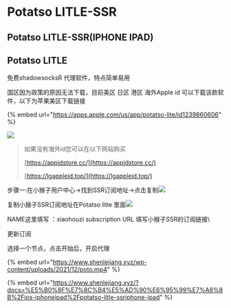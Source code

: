 # Potatso LITLE-SSR

## Potatso LITLE-SSR(IPHONE IPAD)



## Potatso LITLE

免费shadowsocksR 代理软件，特点简单易用

国区因为政策的原因无法下载，目前美区 日区 港区 海外Apple id 可以下载该款软件，以下为苹果美区下载链接

{% embed url="https://apps.apple.com/us/app/potatso-lite/id1239860606" %}

![](https://www.shenlejiang.xyz/wp-content/uploads/2021/12/QQ%E5%9B%BE%E7%89%8720220121212820.jpg)

> 如果没有海外id您可以在以下网站购买
>
> [https://appidstore.cc/](https://appidstore.cc/)
>
> [https://lgappleid.top/](https://lgappleid.top/)



步骤一:在小猴子用户中心->找到SSR订阅地址->点击复制![](https://www.shenlejiang.xyz/wp-content/uploads/2020/04/03-2-576x1024.png)

复制小猴子SSR订阅地址在Potatso litle 里面![](https://www.shenlejiang.xyz/wp-content/uploads/2020/04/04-1-576x1024.png)

NAME这里填写 ：xiaohouzi subscription URL 填写小猴子SSR的订阅链接\


更新订阅



选择一个节点，点击开始后，开启代理

{% embed url="https://www.shenlejiang.xyz/wp-content/uploads/2021/12/poto.mp4" %}

{% embed url="https://www.shenlejiang.xyz/?docs=%E5%B0%8F%E7%8C%B4%E5%AD%90%E6%95%99%E7%A8%8B%2Fios-iphoneipad%2Fpotatso-litle-ssriphone-ipad" %}
